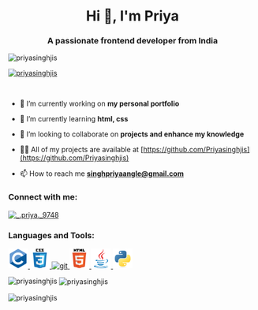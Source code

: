 <h1 align="center">Hi 👋, I'm Priya</h1>
<h3 align="center">A passionate frontend developer from India</h3>

<p align="left"> <img src="https://komarev.com/ghpvc/?username=priyasinghjis&label=Profile%20views&color=0e75b6&style=flat" alt="priyasinghjis" /> </p>

<p align="left"> <a href="https://github.com/ryo-ma/github-profile-trophy"><img src="https://github-profile-trophy.vercel.app/?username=priyasinghjis" alt="priyasinghjis" /></a> </p>

<p align="left"> <a href="https://twitter.com/" target="blank"><img src="https://img.shields.io/twitter/follow/?logo=twitter&style=for-the-badge" alt="" /></a> </p>

- 🔭 I’m currently working on **my personal portfolio**

- 🌱 I’m currently learning **html, css**

- 👯 I’m looking to collaborate on **projects and enhance my knowledge**

- 👨‍💻 All of my projects are available at [https://github.com/Priyasinghjis](https://github.com/Priyasinghjis)

- 📫 How to reach me **singhpriyaangle@gmail.com**

<h3 align="left">Connect with me:</h3>
<p align="left">
<a href="https://instagram.com/_.priya._9748" target="blank"><img align="center" src="https://raw.githubusercontent.com/rahuldkjain/github-profile-readme-generator/master/src/images/icons/Social/instagram.svg" alt="_.priya._9748" height="30" width="40" /></a>
</p>

<h3 align="left">Languages and Tools:</h3>
<p align="left"> <a href="https://www.cprogramming.com/" target="_blank" rel="noreferrer"> <img src="https://raw.githubusercontent.com/devicons/devicon/master/icons/c/c-original.svg" alt="c" width="40" height="40"/> </a> <a href="https://www.w3schools.com/css/" target="_blank" rel="noreferrer"> <img src="https://raw.githubusercontent.com/devicons/devicon/master/icons/css3/css3-original-wordmark.svg" alt="css3" width="40" height="40"/> </a> <a href="https://git-scm.com/" target="_blank" rel="noreferrer"> <img src="https://www.vectorlogo.zone/logos/git-scm/git-scm-icon.svg" alt="git" width="40" height="40"/> </a> <a href="https://www.w3.org/html/" target="_blank" rel="noreferrer"> <img src="https://raw.githubusercontent.com/devicons/devicon/master/icons/html5/html5-original-wordmark.svg" alt="html5" width="40" height="40"/> </a> <a href="https://www.java.com" target="_blank" rel="noreferrer"> <img src="https://raw.githubusercontent.com/devicons/devicon/master/icons/java/java-original.svg" alt="java" width="40" height="40"/> </a> <a href="https://www.python.org" target="_blank" rel="noreferrer"> <img src="https://raw.githubusercontent.com/devicons/devicon/master/icons/python/python-original.svg" alt="python" width="40" height="40"/> </a> </p>

<p><img align="left" src="https://github-readme-stats.vercel.app/api/top-langs?username=priyasinghjis&show_icons=true&locale=en&layout=compact" alt="priyasinghjis" /></p>

<p>&nbsp;<img align="center" src="https://github-readme-stats.vercel.app/api?username=priyasinghjis&show_icons=true&locale=en" alt="priyasinghjis" /></p>

<p><img align="center" src="https://github-readme-streak-stats.herokuapp.com/?user=priyasinghjis&" alt="priyasinghjis" /></p>
